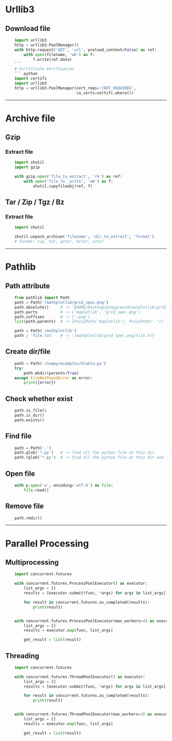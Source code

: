 # Urllib3
## Download file
``` python
    import urllib3
    http = urllib3.PoolManager()
    with http.request('GET', 'url', preload_content=False) as ref:
        with open(filename, 'wb') as f:
            f.write(ref.data)
    ```
    # Certificate Verification
    ``` python
    import certifi
    import urllib3
    http = urllib3.PoolManager(cert_reqs='CERT_REQUIRED',
                               ca_certs=certifi.where())

````

---
# Archive file
## Gzip
### Extract file
``` python
    import shutil
    import gzip

    with gzip.open('file_to_extract', 'rb') as ref:
        with open('file_to _write', 'wb') as f:
            shutil.copyfileobj(ref, f)
```
## Tar / Zip / Tgz / Bz
### Extract file
``` python
    import shutil

    shutil.unpack_archive('filename', 'dir_to_extract', 'format')
    # format: zip, tar, gztar, bztar, xztar

```

---

# Pathlib
## Path attribute
``` python
    from pathlib import Path
    path = Path('/mathplotlib/grid_spec.png')
    path.absolute()     # -> '$HOME/Desktop/playground/matplotlib/grid_spec.png'
    path.parts          # -> ('maplotlib', 'grid_spec.png')
    path.suffixes       # -> ['.png']
    list(path.parents)  # -> [PosixPath('maplotlib'), PosixPath('.')]

    path = Path('/mathplotlib')
    path / 'file.txt'   # -> '/mathplotlib/grid_spec.png/file.txt'

```

## Create dir/file
``` python
    path = Path('/numpy/examples/blabla.py')
    try:
        path.mkdir(parents=True)
    except FileNotFoundError as error:
        print({error})
```

## Check whether exist
``` python
    path.is_file()
    path.is_dir()
    path.exists()
```

## Find file
``` python
    path = Path('.')
    path.glob('*.py')   # -> find all the python file at this dir
    path.rglob('*.py')  # -> find all the python file at this dir and its subdirs
```

## Open file
``` python
    with p.open('w', encoding='utf-8') as file:
        file.read()
```

## Remove file
``` python
    path.rmdir()

```

---

# Parallel Processing
## Multiprocessing
```python
    import concurrent.futures

    with concurrent.futures.ProcessPoolExecutor() as executor:
        list_args = []
        results = [executor.submit(func, *args) for args in list_args]

        for result in concurrent.futures.as_completed(results):
            print(result)


    with concurrent.futures.ProcessPoolExecutor(max_workers=4) as executor:
        list_args = []
        results = executor.map(func, list_args)

        get_result = list(result)


```

## Threading
```python
    import concurrent.futures

    with concurrent.futures.ThreadPoolExecutor() as executor:
        list_args = []
        results = [executor.submit(func, *args) for args in list_args]

        for result in concurrent.futures.as_completed(results):
            print(result)


    with concurrent.futures.ThreadPoolExecutor(max_workers=4) as executor:
        list_args = []
        results = executor.map(func, list_args)

        get_result = list(result)


```

